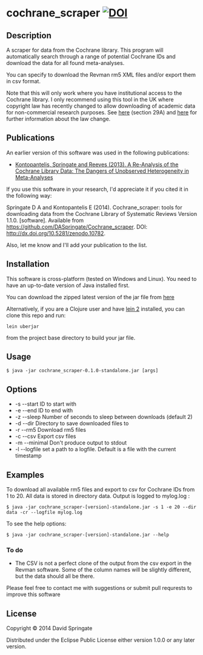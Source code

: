 
# cochrane_scraper [![DOI](https://zenodo.org/badge/4989/DASpringate/Cochrane_scraper.png)](http://dx.doi.org/10.5281/zenodo.10782)


## Description

A scraper for data from the Cochrane library. This program will automatically search through a range of potential Cochrane IDs and download the data for all found meta-analyses.    

You can specify to download the Revman rm5 XML files and/or export them in csv format.  

Note that this will only work where you have institutional access to the Cochrane library. I only recommend using this tool in the UK where copyright law has recently changed to allow downloading of academic data for non-commercial research purposes. See [here](http://www.legislation.gov.uk/uksi/2014/1372/regulation/3/made) (section 29A) and [here](https://www.gov.uk/government/publications/changes-to-copyright-law) for further information about the law change.

## Publications

An earlier version of this software was used in the following publications:

* [Kontopantelis, Springate and Reeves (2013). A Re-Analysis of the Cochrane Library Data: The Dangers of Unobserved Heterogeneity in Meta-Analyses](http://www.plosone.org/article/info%3Adoi%2F10.1371%2Fjournal.pone.0069930)

If you use this software in your research, I'd appreciate it if you cited it in the following way:   

Springate D A and Kontopantelis E (2014). Cochrane_scraper: tools for downloading data from the Cochrane Library of Systematic Reviews Version 1.1.0. [software]. Available from  https://github.com/DASpringate/Cochrane_scraper. DOI: http://dx.doi.org/10.5281/zenodo.10782.    

Also, let me know and I'll add your publication to the list.

## Installation

This software is cross-platform (tested on Windows and Linux). You need to have an up-to-date version of Java installed first.

You can download the zipped latest version of the jar file from [here](http://www.datajujitsu.co.uk/misc/jars/cochrane_scraper)

Alternatively, if you are a Clojure user and have [lein 2](http://leiningen.org/) installed, you can clone this repo and run:

```
lein uberjar
``` 

from the project base directory to build your jar file.

## Usage

```
$ java -jar cochrane_scraper-0.1.0-standalone.jar [args]
```

## Options

* -s --start ID to start with    
* -e --end ID to end with    
* -z --sleep Number of seconds to sleep between downloads (default 2)    
* -d --dir Directory to save downloaded files to    
* -r --rm5 Download rm5 files       
* -c --csv Export csv files    
* -m --minimal Don't produce output to stdout
* -l --logfile set a path to a logfile.  Default is a file with the current timestamp


## Examples

To download all available rm5 files and export to csv for Cochrane IDs from 1 to 20. All data is stored in directory data.  Output is logged to mylog.log :

```
$ java -jar cochrane_scraper-[version]-standalone.jar -s 1 -e 20 --dir data -cr --logfile mylog.log
```

To see the help options:

```
$ java -jar cochrane_scraper-[version]-standalone.jar --help
```


### To do

* The CSV is not a perfect clone of the output from the csv export in the Revman software.  Some of the column names will be slightly different, but the data should all be there.

Please feel free to contact me with suggestions or submit pull requrests to improve this software

## License

Copyright © 2014 David Springate

Distributed under the Eclipse Public License either version 1.0.0 or any later version.
